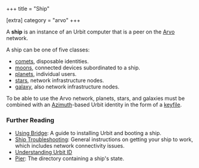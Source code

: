 +++
title = "Ship"

[extra]
category = "arvo"
+++

A **ship** is an instance of an Urbit computer that is a peer on the [Arvo](/reference/glossary/arvo) network.

A ship can be one of five classes:

- [comets](/reference/glossary/comet), disposable identities.
- [moons](/reference/glossary/moon), connected devices subordinated to a ship.
- [planets](/reference/glossary/planet), individual users.
- [stars](/reference/glossary/star), network infrastructure nodes.
- [galaxy](/reference/glossary/galaxy), also network infrastructure nodes.

To be able to use the Arvo network, planets, stars, and galaxies must be combined with an [Azimuth](/reference/glossary/azimuth)-based Urbit identity in the form of a [keyfile](/reference/glossary/keyfile).

### Further Reading

- [Using Bridge](/getting-started/): A guide to installing Urbit and booting a ship.
- [Ship Troubleshooting](https://urbit.org/using/os/ship-troubleshooting): General instructions on getting your ship to work, which includes network connectivity issues.
- [Understanding Urbit ID](https://urbit.org/understanding-urbit/urbit-id/)
- [Pier](/reference/glossary/pier): The directory containing a ship's state.
